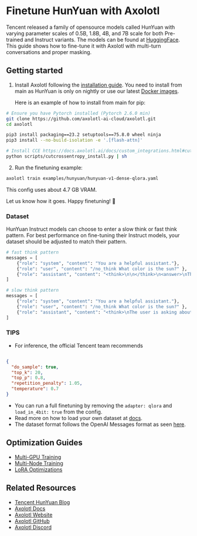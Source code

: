 # Finetune HunYuan with Axolotl

Tencent released a family of opensource models called HunYuan with varying parameter scales of 0.5B, 1.8B, 4B, and 7B scale for both Pre-trained and Instruct variants. The models can be found at [HuggingFace](https://huggingface.co/collections/tencent/hunyuan-dense-model-6890632cda26b19119c9c5e7). This guide shows how to fine-tune it with Axolotl with multi-turn conversations and proper masking.

## Getting started

1. Install Axolotl following the [installation guide](https://docs.axolotl.ai/docs/installation.html). You need to install from main as HunYuan is only on nightly or use our latest [Docker images](https://docs.axolotl.ai/docs/docker.html).

    Here is an example of how to install from main for pip:

```bash
# Ensure you have Pytorch installed (Pytorch 2.6.0 min)
git clone https://github.com/axolotl-ai-cloud/axolotl.git
cd axolotl

pip3 install packaging==23.2 setuptools==75.8.0 wheel ninja
pip3 install --no-build-isolation -e '.[flash-attn]'

# Install CCE https://docs.axolotl.ai/docs/custom_integrations.html#cut-cross-entropy
python scripts/cutcrossentropy_install.py | sh
```

2. Run the finetuning example:

```bash
axolotl train examples/hunyuan/hunyuan-v1-dense-qlora.yaml
```

This config uses about 4.7 GB VRAM.

Let us know how it goes. Happy finetuning! 🚀

### Dataset

HunYuan Instruct models can choose to enter a slow think or fast think pattern. For best performance on fine-tuning their Instruct models, your dataset should be adjusted to match their pattern.

```python
# fast think pattern
messages = [
    {"role": "system", "content": "You are a helpful assistant."},
    {"role": "user", "content": "/no_think What color is the sun?" },
    {"role": "assistant", "content": "<think>\n\n</think>\n<answer>\nThe sun is yellow.\n</answer>"}
]

# slow think pattern
messages = [
    {"role": "system", "content": "You are a helpful assistant."},
    {"role": "user", "content": "/no_think What color is the sun?" },
    {"role": "assistant", "content": "<think>\nThe user is asking about the color of the sun. I need to ...\n</think>\n<answer>\nThe sun is yellow.\n</answer>"}
]
```

### TIPS

- For inference, the official Tencent team recommends

```json

{
  "do_sample": true,
  "top_k": 20,
  "top_p": 0.8,
  "repetition_penalty": 1.05,
  "temperature": 0.7
}

```

- You can run a full finetuning by removing the `adapter: qlora` and `load_in_4bit: true` from the config.
- Read more on how to load your own dataset at [docs](https://docs.axolotl.ai/docs/dataset_loading.html).
- The dataset format follows the OpenAI Messages format as seen [here](https://docs.axolotl.ai/docs/dataset-formats/conversation.html#chat_template).

## Optimization Guides

- [Multi-GPU Training](https://docs.axolotl.ai/docs/multi-gpu.html)
- [Multi-Node Training](https://docs.axolotl.ai/docs/multi-node.html)
- [LoRA Optimizations](https://docs.axolotl.ai/docs/lora_optims.html)

## Related Resources

- [Tencent HunYuan Blog](https://hunyuan.tencent.com/)
- [Axolotl Docs](https://docs.axolotl.ai)
- [Axolotl Website](https://axolotl.ai)
- [Axolotl GitHub](https://github.com/axolotl-ai-cloud/axolotl)
- [Axolotl Discord](https://discord.gg/7m9sfhzaf3)
